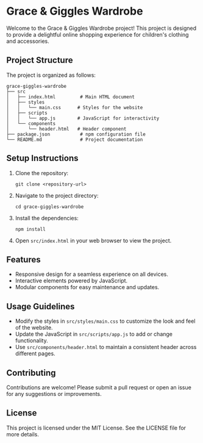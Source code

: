 # Grace & Giggles Wardrobe

Welcome to the Grace & Giggles Wardrobe project! This project is designed to provide a delightful online shopping experience for children's clothing and accessories.

## Project Structure

The project is organized as follows:

```
grace-giggles-wardrobe
├── src
│   ├── index.html         # Main HTML document
│   ├── styles
│   │   └── main.css      # Styles for the website
│   ├── scripts
│   │   └── app.js        # JavaScript for interactivity
│   └── components
│       └── header.html   # Header component
├── package.json           # npm configuration file
└── README.md              # Project documentation
```

## Setup Instructions

1. Clone the repository:
   ```
   git clone <repository-url>
   ```

2. Navigate to the project directory:
   ```
   cd grace-giggles-wardrobe
   ```

3. Install the dependencies:
   ```
   npm install
   ```

4. Open `src/index.html` in your web browser to view the project.

## Features

- Responsive design for a seamless experience on all devices.
- Interactive elements powered by JavaScript.
- Modular components for easy maintenance and updates.

## Usage Guidelines

- Modify the styles in `src/styles/main.css` to customize the look and feel of the website.
- Update the JavaScript in `src/scripts/app.js` to add or change functionality.
- Use `src/components/header.html` to maintain a consistent header across different pages.

## Contributing

Contributions are welcome! Please submit a pull request or open an issue for any suggestions or improvements.

## License

This project is licensed under the MIT License. See the LICENSE file for more details.